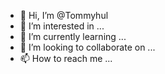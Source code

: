 - 👋 Hi, I’m @Tommyhul
- 👀 I’m interested in ...
- 🌱 I’m currently learning ...
- 💞️ I’m looking to collaborate on ...
- 📫 How to reach me ...

<!---
Tommyhul/Tommyhul is a ✨ special ✨ repository because its `README.md` (this file) appears on your GitHub profile.
You can click the Preview link to take a look at your changes.
--->

